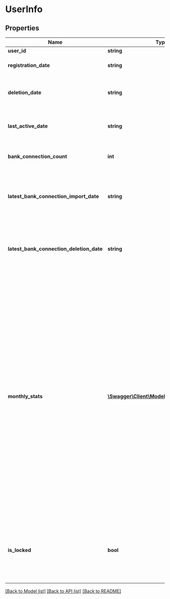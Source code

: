 # UserInfo

## Properties
Name | Type | Description | Notes
------------ | ------------- | ------------- | -------------
**user_id** | **string** | User&#39;s identifier | 
**registration_date** | **string** | User&#39;s registration date, in the format &#39;YYYY-MM-DD&#39; | 
**deletion_date** | **string** | User&#39;s deletion date, in the format &#39;YYYY-MM-DD&#39;. May be null if the user has not been deleted. | [optional] 
**last_active_date** | **string** | User&#39;s last active date, in the format &#39;YYYY-MM-DD&#39;. May be null if the user has not yet logged in. | [optional] 
**bank_connection_count** | **int** | Number of bank connections that currently exist for this user. | 
**latest_bank_connection_import_date** | **string** | Latest date of when a bank connection was imported for this user, in the format &#39;YYYY-MM-DD&#39;. This field is null when there has never been a bank connection import. | [optional] 
**latest_bank_connection_deletion_date** | **string** | Latest date of when a bank connection was deleted for this user, in the format &#39;YYYY-MM-DD&#39;. This field is null when there has never been a bank connection deletion. | [optional] 
**monthly_stats** | [**\Swagger\Client\Model\MonthlyUserStats[]**](MonthlyUserStats.md) | Additional information about the user&#39;s data or activities, broken down in months. The list will by default contain an entry for each month starting with the month of when the user was registered, up to the current month. The date range may vary when you have limited it in the request. &lt;br/&gt;&lt;br/&gt;Please note:&lt;br/&gt;&amp;bull; this field is only set when &#39;includeMonthlyStats&#39; &#x3D; true, otherwise it will be null.&lt;br/&gt;&amp;bull; the list is always ordered from the latest month first, to the oldest month last.&lt;br/&gt;&amp;bull; the list will never contain an entry for a month that was prior to the month of when the user was registered, or after the month of when the user was deleted, even when you have explicitly set a respective date range. This means that the list may be empty if you are requesting a date range where the user didn&#39;t exist yet, or didn&#39;t exist any longer. | [optional] 
**is_locked** | **bool** | Whether the user is currently locked (for further information, see the &#39;maxUserLoginAttempts&#39; setting in your client&#39;s configuration). Note that deleted users will always have this field set to &#39;false&#39;. | [optional] 

[[Back to Model list]](../README.md#documentation-for-models) [[Back to API list]](../README.md#documentation-for-api-endpoints) [[Back to README]](../README.md)


